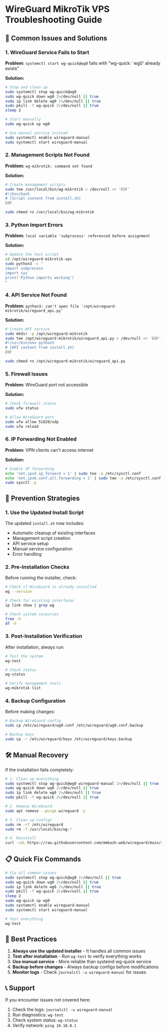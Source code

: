 # WireGuard MikroTik VPS Troubleshooting Guide

## 🚨 Common Issues and Solutions

### 1. WireGuard Service Fails to Start

**Problem:** `systemctl start wg-quick@wg0` fails with "wg-quick: `wg0' already exists"

**Solution:**
```bash
# Stop and clean up
sudo systemctl stop wg-quick@wg0
sudo wg-quick down wg0 2>/dev/null || true
sudo ip link delete wg0 2>/dev/null || true
sudo pkill -f wg-quick 2>/dev/null || true
sleep 2

# Start manually
sudo wg-quick up wg0

# Use manual service instead
sudo systemctl enable wireguard-manual
sudo systemctl start wireguard-manual
```

### 2. Management Scripts Not Found

**Problem:** `wg-mikrotik: command not found`

**Solution:**
```bash
# Create management scripts
sudo tee /usr/local/bin/wg-mikrotik > /dev/null << 'EOF'
#!/bin/bash
# [Script content from install.sh]
EOF

sudo chmod +x /usr/local/bin/wg-mikrotik
```

### 3. Python Import Errors

**Problem:** `local variable 'subprocess' referenced before assignment`

**Solution:**
```bash
# Update the test script
cd /opt/wireguard-mikrotik-vps
sudo python3 -c "
import subprocess
import sys
print('Python imports working')
"
```

### 4. API Service Not Found

**Problem:** `python3: can't open file '/opt/wireguard-mikrotik/wireguard_api.py'`

**Solution:**
```bash
# Create API service
sudo mkdir -p /opt/wireguard-mikrotik
sudo tee /opt/wireguard-mikrotik/wireguard_api.py > /dev/null << 'EOF'
#!/usr/bin/env python3
# [API content from install.sh]
EOF

sudo chmod +x /opt/wireguard-mikrotik/wireguard_api.py
```

### 5. Firewall Issues

**Problem:** WireGuard port not accessible

**Solution:**
```bash
# Check firewall status
sudo ufw status

# Allow WireGuard port
sudo ufw allow 51820/udp
sudo ufw reload
```

### 6. IP Forwarding Not Enabled

**Problem:** VPN clients can't access internet

**Solution:**
```bash
# Enable IP forwarding
echo 'net.ipv4.ip_forward = 1' | sudo tee -a /etc/sysctl.conf
echo 'net.ipv6.conf.all.forwarding = 1' | sudo tee -a /etc/sysctl.conf
sudo sysctl -p
```

## 🔧 Prevention Strategies

### 1. Use the Updated Install Script

The updated `install.sh` now includes:
- Automatic cleanup of existing interfaces
- Management script creation
- API service setup
- Manual service configuration
- Error handling

### 2. Pre-Installation Checks

Before running the installer, check:
```bash
# Check if WireGuard is already installed
wg --version

# Check for existing interfaces
ip link show | grep wg

# Check system resources
free -h
df -h
```

### 3. Post-Installation Verification

After installation, always run:
```bash
# Test the system
wg-test

# Check status
wg-status

# Verify management tools
wg-mikrotik list
```

### 4. Backup Configuration

Before making changes:
```bash
# Backup WireGuard config
sudo cp /etc/wireguard/wg0.conf /etc/wireguard/wg0.conf.backup

# Backup keys
sudo cp -r /etc/wireguard/keys /etc/wireguard/keys.backup
```

## 🛠️ Manual Recovery

If the installation fails completely:

```bash
# 1. Clean up everything
sudo systemctl stop wg-quick@wg0 wireguard-manual 2>/dev/null || true
sudo wg-quick down wg0 2>/dev/null || true
sudo ip link delete wg0 2>/dev/null || true
sudo pkill -f wg-quick 2>/dev/null || true

# 2. Remove WireGuard
sudo apt remove --purge wireguard -y

# 3. Clean up configs
sudo rm -rf /etc/wireguard
sudo rm -f /usr/local/bin/wg-*

# 4. Reinstall
curl -sSL https://raw.githubusercontent.com/mmkash-web/wireguard/main/install.sh | bash
```

## 📋 Quick Fix Commands

```bash
# Fix all common issues
sudo systemctl stop wg-quick@wg0 2>/dev/null || true
sudo wg-quick down wg0 2>/dev/null || true
sudo ip link delete wg0 2>/dev/null || true
sudo pkill -f wg-quick 2>/dev/null || true
sleep 2
sudo wg-quick up wg0
sudo systemctl enable wireguard-manual
sudo systemctl start wireguard-manual

# Test everything
wg-test
```

## 🎯 Best Practices

1. **Always use the updated installer** - It handles all common issues
2. **Test after installation** - Run `wg-test` to verify everything works
3. **Use manual service** - More reliable than systemd wg-quick service
4. **Backup before changes** - Always backup configs before modifications
5. **Monitor logs** - Check `journalctl -u wireguard-manual` for issues

## 📞 Support

If you encounter issues not covered here:
1. Check the logs: `journalctl -u wireguard-manual`
2. Run diagnostics: `wg-test`
3. Check system status: `wg-status`
4. Verify network: `ping 10.10.0.1`
